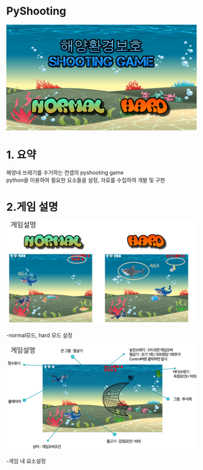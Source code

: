 # PyShooting
![](/images/pyshooting.PNG)
# 1. 요약
해양내 쓰레기를 수거하는 컨셉의 pyshooting game  
python을 이용하여 필요한 요소들을 설정, 자료를 수집하여 개발 및 구현

# 2.게임 설명
![](/images/normal_hard.PNG)

-normal모드, hard 모드 설정

![](/images/explanation.PNG)

-게임 내 요소설정
